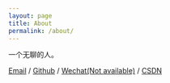 ```yaml
---
layout: page
title: About
permalink: /about/
---
```


一个无聊的人。


[Email](mailto:xxxxxxxx@stu.pku.edu.cn) / [Github](https://github.com/miaozxm) / [Wechat(Not available)](../images/wechat.jpg) / [CSDN](https://blog.csdn.net/qd1813100174?spm=1000.2115.3001.5343)

                        
